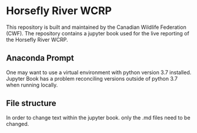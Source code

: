 # Horsefly River WCRP
This repository is built and maintained by the Canadian Wildlife Federation (CWF). The repository contains a jupyter book used for the live reporting of the Horsefly River WCRP.

## Anaconda Prompt
One may want to use a virtual environment with python version 3.7 installed. Jupyter Book has a problem reconciling versions outside of python 3.7 when running locally.

## File structure
In order to change text within the jupyter book. only the .md files need to be changed.
